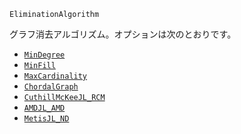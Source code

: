 ```
EliminationAlgorithm
```

グラフ消去アルゴリズム。オプションは次のとおりです。

  * [`MinDegree`](@ref)
  * [`MinFill`](@ref)
  * [`MaxCardinality`](@ref)
  * [`ChordalGraph`](@ref)
  * [`CuthillMcKeeJL_RCM`](@ref)
  * [`AMDJL_AMD`](@ref)
  * [`MetisJL_ND`](@ref)
